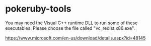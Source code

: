 # pokeruby-tools

You may need the Visual C++ runtime DLL to run some of these executables. Please choose the file called "vc_redist.x86.exe".

https://www.microsoft.com/en-us/download/details.aspx?id=48145
